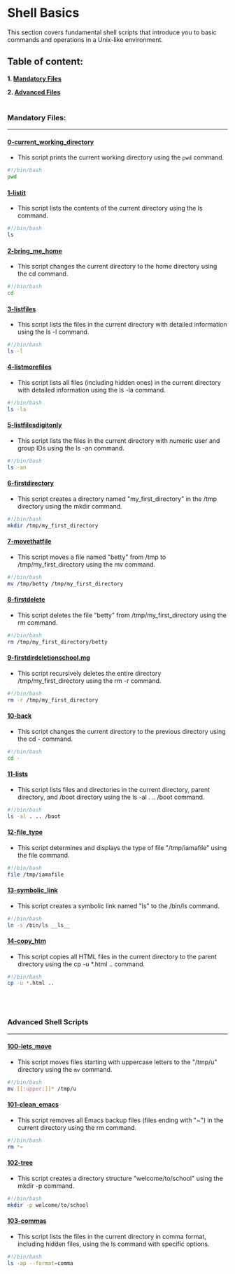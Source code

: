 # Shell Basics

This section covers fundamental shell scripts that introduce you to basic commands and operations in a Unix-like environment.

## Table of content:

**1. [Mandatory Files](#Mandatory-Files)**

**2. [Advanced Files](#Advanced-Files)**
<br>
<br>

### Mandatory Files:

<hr>

#### [0-current_working_directory](0-current_working_directory)

- This script prints the current working directory using the `pwd` command.

```bash
#!/bin/bash
pwd
```

#### [1-listit](1-listit)

- This script lists the contents of the current directory using the ls command.

```bash
#!/bin/bash
ls
```

#### [2-bring_me_home](2-bring_me_home)

- This script changes the current directory to the home directory using the cd command.

```bash
#!/bin/bash
cd
```

#### [3-listfiles](3-listfiles)

- This script lists the files in the current directory with detailed information using the ls -l command.

```bash
#!/bin/bash
ls -l
```

#### [4-listmorefiles](4-listmorefiles)

- This script lists all files (including hidden ones) in the current directory with detailed information using the ls -la command.

```bash
#!/bin/bash
ls -la
```

#### [5-listfilesdigitonly](5-listfilesdigitonly)

- This script lists the files in the current directory with numeric user and group IDs using the ls -an command.

```bash
#!/bin/bash
ls -an
```

#### [6-firstdirectory](6-firstdirectory)

- This script creates a directory named "my_first_directory" in the /tmp directory using the mkdir command.

```bash
#!/bin/bash
mkdir /tmp/my_first_directory
```

#### [7-movethatfile](7-movethatfile)

- This script moves a file named "betty" from /tmp to /tmp/my_first_directory using the mv command.

```bash
#!/bin/bash
mv /tmp/betty /tmp/my_first_directory
```

#### [8-firstdelete](8-firstdelete)

- This script deletes the file "betty" from /tmp/my_first_directory using the rm command.

```bash
#!/bin/bash
rm /tmp/my_first_directory/betty
```

#### [9-firstdirdeletionschool.mg](9-firstdirdeletionschool.mg)

- This script recursively deletes the entire directory /tmp/my_first_directory using the rm -r command.

```bash
#!/bin/bash
rm -r /tmp/my_first_directory
```

#### [10-back](10-back)

- This script changes the current directory to the previous directory using the cd - command.

```bash
#!/bin/bash
cd -
```

#### [11-lists](11-lists)

- This script lists files and directories in the current directory, parent directory, and /boot directory using the ls -al . .. /boot command.

```bash
#!/bin/bash
ls -al . .. /boot
```

#### [12-file_type](12-file_type)

- This script determines and displays the type of file "/tmp/iamafile" using the file command.

```bash
#!/bin/bash
file /tmp/iamafile
```

#### [13-symbolic_link](13-symbolic_link)

- This script creates a symbolic link named "ls" to the /bin/ls command.

```bash
#!/bin/bash
ln -s /bin/ls __ls__
```

#### [14-copy_htm](14-copy_htm)

- This script copies all HTML files in the current directory to the parent directory using the cp -u \*.html .. command.

```bash
#!/bin/bash
cp -u *.html ..
```

<br>
<br>

### Advanced Shell Scripts

<hr>

#### [100-lets_move](100-lets_move)

- This script moves files starting with uppercase letters to the "/tmp/u" directory using the `mv` command.

```bash
#!/bin/bash
mv [[:upper:]]* /tmp/u
```

#### [101-clean_emacs](101-clean_emacs)

- This script removes all Emacs backup files (files ending with "~") in the current directory using the rm command.

```bash
#!/bin/bash
rm *~
```

#### [102-tree](102-tree)

- This script creates a directory structure "welcome/to/school" using the mkdir -p command.

```bash
#!/bin/bash
mkdir -p welcome/to/school
```

#### [103-commas](103-commas)

- This script lists the files in the current directory in comma format, including hidden files, using the ls command with specific options.

```bash
#!/bin/bash
ls -ap --format=comma
```
